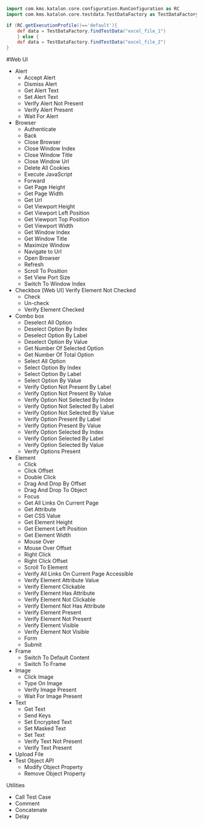 

```groovy
import com.kms.katalon.core.configuration.RunConfiguration as RC
import com.kms.katalon.core.testdata.TestDataFactory as TestDataFactory

if (RC.getExecutionProfile()=='default'){
    def data = TestDataFactory.findTestData("excel_file_1")
    } else {
    def data = TestDataFactory.findTestData("excel_file_2")
}
```



#Web UI
* Alert
  * Accept Alert
  * Dismiss Alert
  * Get Alert Text
  * Set Alert Text
  * Verify Alert Not Present
  * Verify Alert Present
  * Wait For Alert
* Browser
  * Authenticate
  * Back
  * Close Browser
  * Close Window Index
  * Close Window Title
  * Close Window Url
  * Delete All Cookies
  * Execute JavaScript
  * Forward
  * Get Page Height
  * Get Page Width
  * Get Url
  * Get Viewport Height
  * Get Viewport Left Position
  * Get Viewport Top Position
  * Get Viewport Width
  * Get Window Index
  * Get Window Title
  * Maximize Window
  * Navigate to Url
  * Open Browser
  * Refresh
  * Scroll To Position
  * Set View Port Size
  * Switch To Window Index
* Checkbox
	[Web UI] Verify Element Not Checked
  * Check
  * Un-check
  * Verify Element Checked
* Combo box
  * Deselect All Option
  * Deselect Option By Index
  * Deselect Option By Label
  * Deselect Option By Value
  * Get Number Of Selected Option
  * Get Number Of Total Option
  * Select All Option
  * Select Option By Index
  * Select Option By Label
  * Select Option By Value
  * Verify Option Not Present By Label
  * Verify Option Not Present By Value
  * Verify Option Not Selected By Index
  * Verify Option Not Selected By Label
  * Verify Option Not Selected By Value
  * Verify Option Present By Label
  * Verify Option Present By Value
  * Verify Option Selected By Index
  * Verify Option Selected By Label
  * Verify Option Selected By Value
  * Verify Options Present
* Element
  * Click
  * Click Offset
  * Double Click
  * Drag And Drop By Offset
  * Drag And Drop To Object
  * Focus
  * Get All Links On Current Page
  * Get Attribute
  * Get CSS Value
  * Get Element Height
  * Get Element Left Position
  * Get Element Width
  * Mouse Over
  * Mouse Over Offset
  * Right Click
  * Right Click Offset
  * Scroll To Element
  * Verify All Links On Current Page Accessible
  * Verify Element Attribute Value
  * Verify Element Clickable
  * Verify Element Has Attribute
  * Verify Element Not Clickable
  * Verify Element Not Has Attribute
  * Verify Element Present
  * Verify Element Not Present
  * Verify Element Visible
  * Verify Element Not Visible
  * Form
  * Submit
* Frame
  * Switch To Default Content
  * Switch To Frame
* Image
  * Click Image
  * Type On Image
  * Verify Image Present
  * Wait For Image Present
* Text
  * Get Text
  * Send Keys
  * Set Encrypted Text
  * Set Masked Text
  * Set Text
  * Verify Text Not Present
  * Verify Text Present
* Upload File
* Test Object API
  * Modify Object Property
  * Remove Object Property

Utilities
  * Call Test Case
  * Comment
  * Concatenate
  * Delay
 
